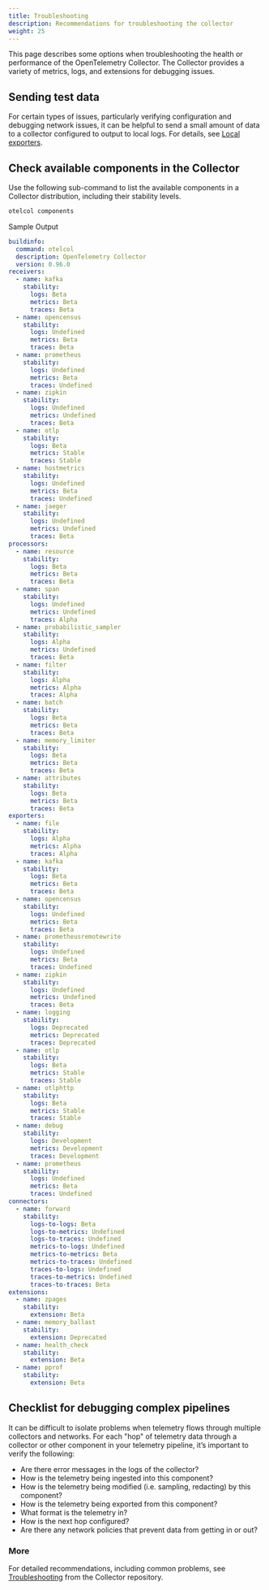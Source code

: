 ```yaml
---
title: Troubleshooting
description: Recommendations for troubleshooting the collector
weight: 25
---
```


This page describes some options when troubleshooting the health or performance
of the OpenTelemetry Collector. The Collector provides a variety of metrics,
logs, and extensions for debugging issues.

## Sending test data

For certain types of issues, particularly verifying configuration and debugging
network issues, it can be helpful to send a small amount of data to a collector
configured to output to local logs. For details, see
[Local exporters](https://github.com/open-telemetry/opentelemetry-collector/blob/main/docs/troubleshooting.md#local-exporters).

## Check available components in the Collector

Use the following sub-command to list the available components in a Collector
distribution, including their stability levels.

```sh
otelcol components
```

Sample Output

```yaml
buildinfo:
  command: otelcol
  description: OpenTelemetry Collector
  version: 0.96.0
receivers:
  - name: kafka
    stability:
      logs: Beta
      metrics: Beta
      traces: Beta
  - name: opencensus
    stability:
      logs: Undefined
      metrics: Beta
      traces: Beta
  - name: prometheus
    stability:
      logs: Undefined
      metrics: Beta
      traces: Undefined
  - name: zipkin
    stability:
      logs: Undefined
      metrics: Undefined
      traces: Beta
  - name: otlp
    stability:
      logs: Beta
      metrics: Stable
      traces: Stable
  - name: hostmetrics
    stability:
      logs: Undefined
      metrics: Beta
      traces: Undefined
  - name: jaeger
    stability:
      logs: Undefined
      metrics: Undefined
      traces: Beta
processors:
  - name: resource
    stability:
      logs: Beta
      metrics: Beta
      traces: Beta
  - name: span
    stability:
      logs: Undefined
      metrics: Undefined
      traces: Alpha
  - name: probabilistic_sampler
    stability:
      logs: Alpha
      metrics: Undefined
      traces: Beta
  - name: filter
    stability:
      logs: Alpha
      metrics: Alpha
      traces: Alpha
  - name: batch
    stability:
      logs: Beta
      metrics: Beta
      traces: Beta
  - name: memory_limiter
    stability:
      logs: Beta
      metrics: Beta
      traces: Beta
  - name: attributes
    stability:
      logs: Beta
      metrics: Beta
      traces: Beta
exporters:
  - name: file
    stability:
      logs: Alpha
      metrics: Alpha
      traces: Alpha
  - name: kafka
    stability:
      logs: Beta
      metrics: Beta
      traces: Beta
  - name: opencensus
    stability:
      logs: Undefined
      metrics: Beta
      traces: Beta
  - name: prometheusremotewrite
    stability:
      logs: Undefined
      metrics: Beta
      traces: Undefined
  - name: zipkin
    stability:
      logs: Undefined
      metrics: Undefined
      traces: Beta
  - name: logging
    stability:
      logs: Deprecated
      metrics: Deprecated
      traces: Deprecated
  - name: otlp
    stability:
      logs: Beta
      metrics: Stable
      traces: Stable
  - name: otlphttp
    stability:
      logs: Beta
      metrics: Stable
      traces: Stable
  - name: debug
    stability:
      logs: Development
      metrics: Development
      traces: Development
  - name: prometheus
    stability:
      logs: Undefined
      metrics: Beta
      traces: Undefined
connectors:
  - name: forward
    stability:
      logs-to-logs: Beta
      logs-to-metrics: Undefined
      logs-to-traces: Undefined
      metrics-to-logs: Undefined
      metrics-to-metrics: Beta
      metrics-to-traces: Undefined
      traces-to-logs: Undefined
      traces-to-metrics: Undefined
      traces-to-traces: Beta
extensions:
  - name: zpages
    stability:
      extension: Beta
  - name: memory_ballast
    stability:
      extension: Deprecated
  - name: health_check
    stability:
      extension: Beta
  - name: pprof
    stability:
      extension: Beta
```

## Checklist for debugging complex pipelines

It can be difficult to isolate problems when telemetry flows through multiple
collectors and networks. For each "hop" of telemetry data through a collector or
other component in your telemetry pipeline, it’s important to verify the
following:

- Are there error messages in the logs of the collector?
- How is the telemetry being ingested into this component?
- How is the telemetry being modified (i.e. sampling, redacting) by this
  component?
- How is the telemetry being exported from this component?
- What format is the telemetry in?
- How is the next hop configured?
- Are there any network policies that prevent data from getting in or out?

### More

For detailed recommendations, including common problems, see
[Troubleshooting](https://github.com/open-telemetry/opentelemetry-collector/blob/main/docs/troubleshooting.md)
from the Collector repository.
